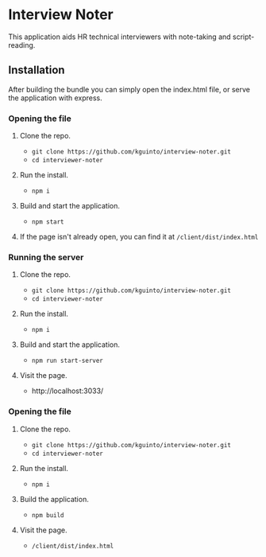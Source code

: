 # Interview Noter

This application aids HR technical interviewers with note-taking and script-reading.

## Installation

After building the bundle you can simply open the index.html file, or serve the application with express.

### Opening the file
1. Clone the repo.
    * `git clone https://github.com/kguinto/interview-noter.git`
    * `cd interviewer-noter`

2. Run the install.
    * `npm i`

3. Build and start the application.
    * `npm start`

4. If the page isn't already open, you can find it at `/client/dist/index.html`

### Running the server

1. Clone the repo.
    * `git clone https://github.com/kguinto/interview-noter.git`
    * `cd interviewer-noter`

2. Run the install.
    * `npm i`

3. Build and start the application.
    * `npm run start-server`

4. Visit the page.
    * http://localhost:3033/

### Opening the file
1. Clone the repo.
    * `git clone https://github.com/kguinto/interview-noter.git`
    * `cd interviewer-noter`

2. Run the install.
    * `npm i`

3. Build the application.
    * `npm build`

4. Visit the page.
    * `/client/dist/index.html`
